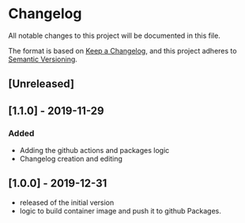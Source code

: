 # Changelog

All notable changes to this project will be documented in this file.

The format is based on [Keep a Changelog](https://keepachangelog.com/en/1.0.0/),
and this project adheres to [Semantic Versioning](https://semver.org/spec/v2.0.0.html).

## [Unreleased]

## [1.1.0] - 2019-11-29

### Added

- Adding the github actions and packages logic
- Changelog creation and editing

## [1.0.0] - 2019-12-31

- released of the initial version
- logic to build container image and push it to github Packages.
